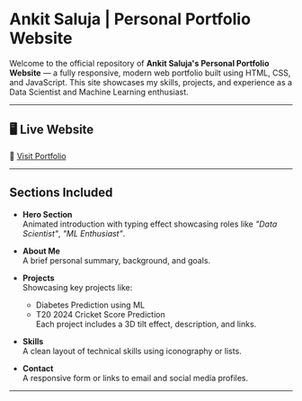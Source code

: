 # Ankit Saluja | Personal Portfolio Website

Welcome to the official repository of **Ankit Saluja's Personal Portfolio Website** — a fully responsive, modern web portfolio built using HTML, CSS, and JavaScript. This site showcases my skills, projects, and experience as a Data Scientist and Machine Learning enthusiast.

---

## 🖥 Live Website

🔗 [Visit Portfolio](https://ankit-iitk.github.io/MyPortfolio/)  

---

##  Sections Included

- **Hero Section**  
  Animated introduction with typing effect showcasing roles like _"Data Scientist"_, _"ML Enthusiast"_.

- **About Me**  
  A brief personal summary, background, and goals.

- **Projects**  
  Showcasing key projects like:
  - Diabetes Prediction using ML  
  - T20 2024 Cricket Score Prediction  
  Each project includes a 3D tilt effect, description, and links.

- **Skills**  
  A clean layout of technical skills using iconography or lists.

- **Contact**  
  A responsive form or links to email and social media profiles.

---
